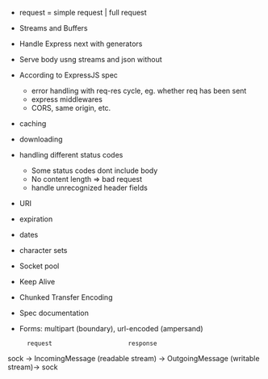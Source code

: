 - request = simple request | full request
- Streams and Buffers
- Handle Express next with generators
- Serve body usng streams and json without
- According to ExpressJS spec
    - error handling with req-res cycle, eg. whether req has been sent
    - express middlewares
    - CORS, same origin, etc.
- caching
- downloading
- handling different status codes
    - Some status codes dont include body
    - No content length => bad request
    - handle unrecognized header fields
- URI
- expiration
- dates
- character sets
- Socket pool
- Keep Alive
- Chunked Transfer Encoding
- Spec documentation
- Forms: multipart (boundary), url-encoded (ampersand)

        request                     response
sock -> IncomingMessage (readable stream) -> OutgoingMessage (writable stream)-> sock